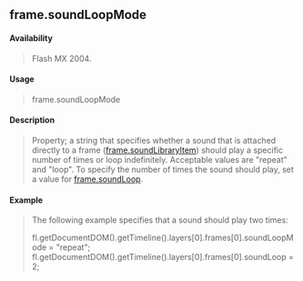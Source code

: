 ## frame.soundLoopMode

#### Availability

> Flash MX 2004.

#### Usage

> frame.soundLoopMode

#### Description

> Property; a string that specifies whether a sound that is attached directly to a frame ([frame.soundLibraryItem](#_bookmark630)) should play a specific number of times or loop indefinitely. Acceptable values are "repeat" and "loop". To specify the number of times the sound should play, set a value for [frame.soundLoop](#_bookmark632).

#### Example

> The following example specifies that a sound should play two times:
>
> fl.getDocumentDOM().getTimeline().layers\[0\].frames\[0\].soundLoopMode = "repeat"; fl.getDocumentDOM().getTimeline().layers\[0\].frames\[0\].soundLoop = 2;
